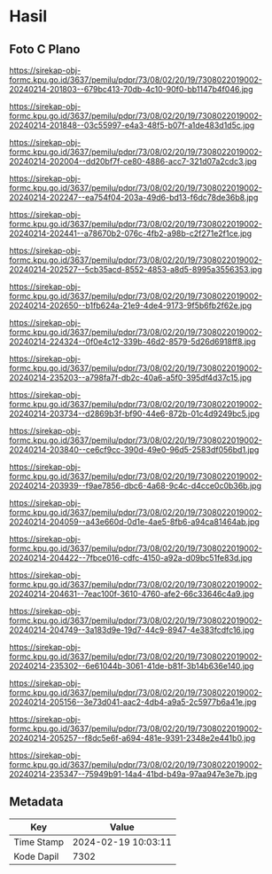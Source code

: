 # Hasil

## Foto C Plano

https://sirekap-obj-formc.kpu.go.id/3637/pemilu/pdpr/73/08/02/20/19/7308022019002-20240214-201803--679bc413-70db-4c10-90f0-bb1147b4f046.jpg

https://sirekap-obj-formc.kpu.go.id/3637/pemilu/pdpr/73/08/02/20/19/7308022019002-20240214-201848--03c55997-e4a3-48f5-b07f-a1de483d1d5c.jpg

https://sirekap-obj-formc.kpu.go.id/3637/pemilu/pdpr/73/08/02/20/19/7308022019002-20240214-202004--dd20bf7f-ce80-4886-acc7-321d07a2cdc3.jpg

https://sirekap-obj-formc.kpu.go.id/3637/pemilu/pdpr/73/08/02/20/19/7308022019002-20240214-202247--ea754f04-203a-49d6-bd13-f6dc78de36b8.jpg

https://sirekap-obj-formc.kpu.go.id/3637/pemilu/pdpr/73/08/02/20/19/7308022019002-20240214-202441--a78670b2-076c-4fb2-a98b-c2f271e2f1ce.jpg

https://sirekap-obj-formc.kpu.go.id/3637/pemilu/pdpr/73/08/02/20/19/7308022019002-20240214-202527--5cb35acd-8552-4853-a8d5-8995a3556353.jpg

https://sirekap-obj-formc.kpu.go.id/3637/pemilu/pdpr/73/08/02/20/19/7308022019002-20240214-202650--b1fb624a-21e9-4de4-9173-9f5b6fb2f62e.jpg

https://sirekap-obj-formc.kpu.go.id/3637/pemilu/pdpr/73/08/02/20/19/7308022019002-20240214-224324--0f0e4c12-339b-46d2-8579-5d26d6918ff8.jpg

https://sirekap-obj-formc.kpu.go.id/3637/pemilu/pdpr/73/08/02/20/19/7308022019002-20240214-235203--a798fa7f-db2c-40a6-a5f0-395df4d37c15.jpg

https://sirekap-obj-formc.kpu.go.id/3637/pemilu/pdpr/73/08/02/20/19/7308022019002-20240214-203734--d2869b3f-bf90-44e6-872b-01c4d9249bc5.jpg

https://sirekap-obj-formc.kpu.go.id/3637/pemilu/pdpr/73/08/02/20/19/7308022019002-20240214-203840--ce6cf9cc-390d-49e0-96d5-2583df056bd1.jpg

https://sirekap-obj-formc.kpu.go.id/3637/pemilu/pdpr/73/08/02/20/19/7308022019002-20240214-203939--f9ae7856-dbc6-4a68-9c4c-d4cce0c0b36b.jpg

https://sirekap-obj-formc.kpu.go.id/3637/pemilu/pdpr/73/08/02/20/19/7308022019002-20240214-204059--a43e660d-0d1e-4ae5-8fb6-a94ca81464ab.jpg

https://sirekap-obj-formc.kpu.go.id/3637/pemilu/pdpr/73/08/02/20/19/7308022019002-20240214-204422--7fbce016-cdfc-4150-a92a-d09bc51fe83d.jpg

https://sirekap-obj-formc.kpu.go.id/3637/pemilu/pdpr/73/08/02/20/19/7308022019002-20240214-204631--7eac100f-3610-4760-afe2-66c33646c4a9.jpg

https://sirekap-obj-formc.kpu.go.id/3637/pemilu/pdpr/73/08/02/20/19/7308022019002-20240214-204749--3a183d9e-19d7-44c9-8947-4e383fcdfc16.jpg

https://sirekap-obj-formc.kpu.go.id/3637/pemilu/pdpr/73/08/02/20/19/7308022019002-20240214-235302--6e61044b-3061-41de-b81f-3b14b636e140.jpg

https://sirekap-obj-formc.kpu.go.id/3637/pemilu/pdpr/73/08/02/20/19/7308022019002-20240214-205156--3e73d041-aac2-4db4-a9a5-2c5977b6a41e.jpg

https://sirekap-obj-formc.kpu.go.id/3637/pemilu/pdpr/73/08/02/20/19/7308022019002-20240214-205257--f8dc5e6f-a694-481e-9391-2348e2e441b0.jpg

https://sirekap-obj-formc.kpu.go.id/3637/pemilu/pdpr/73/08/02/20/19/7308022019002-20240214-235347--75949b91-14a4-41bd-b49a-97aa947e3e7b.jpg


## Metadata

| Key        | Value               |
| ---------- | ------------------- |
| Time Stamp | 2024-02-19 10:03:11 |
| Kode Dapil | 7302                |



